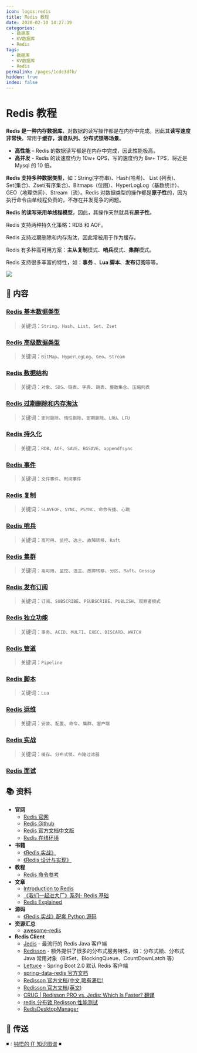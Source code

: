 ```yaml
---
icon: logos:redis
title: Redis 教程
date: 2020-02-10 14:27:39
categories:
  - 数据库
  - KV数据库
  - Redis
tags:
  - 数据库
  - KV数据库
  - Redis
permalink: /pages/1cdc3dfb/
hidden: true
index: false
---
```


# Redis 教程

**Redis 是一种内存数据库**，对数据的读写操作都是在内存中完成。因此其**读写速度非常快**，常用于**缓存，消息队列、分布式锁等场景**。

- **高性能** – Redis 的数据读写都是在内存中完成，因此性能极高。
- **高并发** - Redis 的读速度约为 10w+ QPS，写的速度约为 8w+ TPS，将近是 Mysql 的 10 倍。

**Redis 支持多种数据类型**，如：String(字符串)、Hash(哈希)、 List (列表)、Set(集合)、Zset(有序集合)、Bitmaps（位图）、HyperLogLog（基数统计）、GEO（地理空间）、Stream（流）。Redis 对数据类型的操作都是**原子性**的，因为执行命令由单线程负责的，不存在并发竞争的问题。

**Redis 的读写采用单线程模型**，因此，其操作天然就具有**原子性**。

Redis 支持两种持久化策略：RDB 和 AOF。

Redis 支持过期删除和内存淘汰，因此常被用于作为缓存。

Redis 有多种高可用方案：**主从复制**模式、**哨兵**模式、**集群**模式。

Redis 支持很多丰富的特性，如：**事务** 、**Lua 脚本**、**发布订阅**等等。

![](https://architecturenotes.co/content/images/size/w2400/2022/08/Redis-v2-01-1.jpg)

## 📖 内容

### [Redis 基本数据类型](01.Redis基本数据类型.md)

> 关键词：`String`、`Hash`、`List`、`Set`、`Zset`

### [Redis 高级数据类型](02.Redis高级数据类型.md)

> 关键词：`BitMap`、`HyperLogLog`、`Geo`、`Stream`

### [Redis 数据结构](03.Redis数据结构.md)

> 关键词：`对象`、`SDS`、`链表`、`字典`、`跳表`、`整数集合`、`压缩列表`

### [Redis 过期删除和内存淘汰](11.Redis过期删除和内存淘汰.md)

> 关键词：`定时删除`、`惰性删除`、`定期删除`、`LRU`、`LFU`

### [Redis 持久化](12.Redis持久化.md)

> 关键词：`RDB`、`AOF`、`SAVE`、`BGSAVE`、`appendfsync`

### [Redis 事件](13.Redis事件.md)

> 关键词：`文件事件`、`时间事件`

### [Redis 复制](21.Redis复制.md)

> 关键词：`SLAVEOF`、`SYNC`、`PSYNC`、`命令传播`、`心跳`

### [Redis 哨兵](22.Redis哨兵.md)

> 关键词：`高可用`、`监控`、`选主`、`故障转移`、`Raft`

### [Redis 集群](23.Redis集群.md)

> 关键词：`高可用`、`监控`、`选主`、`故障转移`、`分区`、`Raft`、`Gossip`

### [Redis 发布订阅](31.Redis发布订阅.md)

> 关键词：`订阅`、`SUBSCRIBE`、`PSUBSCRIBE`、`PUBLISH`、`观察者模式`

### [Redis 独立功能](32.Redis事务.md)

> 关键词：`事务`、`ACID`、`MULTI`、`EXEC`、`DISCARD`、`WATCH`

### [Redis 管道](33.Redis管道.md)

> 关键词：`Pipeline`

### [Redis 脚本](34.Redis脚本.md)

> 关键词：`Lua`

### [Redis 运维](41.Redis运维.md)

> 关键词：`安装`、`配置`、`命令`、`集群`、`客户端`

### [Redis 实战](42.Redis实战.md)

> 关键词：`缓存`、`分布式锁`、`布隆过滤器`

### [Redis 面试](99.Redis面试.md)

## 📚 资料

- **官网**
  - [Redis 官网](https://redis.io/)
  - [Redis Github](https://github.com/antirez/redis)
  - [Redis 官方文档中文版](http://redis.cn/)
  - [Redis 在线环境](https://try.redis.io/)
- **书籍**
  - [《Redis 实战》](https://item.jd.com/11791607.html)
  - [《Redis 设计与实现》](https://item.jd.com/11486101.html)
- **教程**
  - [Redis 命令参考](http://redisdoc.com/)
- **文章**
  - [Introduction to Redis](https://www.slideshare.net/dvirsky/introduction-to-redis)
  - [《我们一起进大厂》系列- Redis 基础](https://juejin.im/post/5db66ed9e51d452a2f15d833)
  - [Redis Explained](https://architecturenotes.co/p/redis)
- **源码**
  - [《Redis 实战》配套 Python 源码](https://github.com/josiahcarlson/redis-in-action)
- **资源汇总**
  - [awesome-redis](https://github.com/JamzyWang/awesome-redis)
- **Redis Client**
  - [Jedis](https://github.com/xetorthio/jedis) - 最流行的 Redis Java 客户端
  - [Redisson](https://github.com/redisson/redisson) - 额外提供了很多的分布式服务特性，如：分布式锁、分布式 Java 常用对象（BitSet、BlockingQueue、CountDownLatch 等）
  - [Lettuce](https://github.com/lettuce-io/lettuce-core) - Spring Boot 2.0 默认 Redis 客户端
  - [spring-data-redis 官方文档](https://docs.spring.io/spring-data/redis/docs/1.8.13.RELEASE/reference/html/)
  - [Redisson 官方文档(中文,略有滞后)](https://github.com/redisson/redisson/wiki/%E7%9B%AE%E5%BD%95)
  - [Redisson 官方文档(英文)](https://github.com/redisson/redisson/wiki/Table-of-Content)
  - [CRUG | Redisson PRO vs. Jedis: Which Is Faster? 翻译](https://www.jianshu.com/p/82f0d5abb002)
  - [redis 分布锁 Redisson 性能测试](https://blog.csdn.net/everlasting_188/article/details/51073505)
  - [RedisDesktopManager](https://github.com/uglide/RedisDesktopManager)

## 🚪 传送

◾ 💧 [钝悟的 IT 知识图谱](https://dunwu.github.io/waterdrop/) ◾
